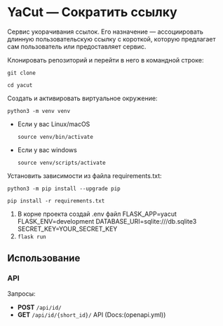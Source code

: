 # YaCut — Сократить ссылку

Сервис укорачивания ссылок.
Его назначение — ассоциировать длинную пользовательскую ссылку с короткой,
которую предлагает сам пользователь или предоставляет сервис.

Клонировать репозиторий и перейти в него в командной строке:

```
git clone 
```

```
cd yacut
```

Cоздать и активировать виртуальное окружение:

```
python3 -m venv venv
```

* Если у вас Linux/macOS

    ```
    source venv/bin/activate
    ```

* Если у вас windows

    ```
    source venv/scripts/activate
    ```

Установить зависимости из файла requirements.txt:

```
python3 -m pip install --upgrade pip
```

```
pip install -r requirements.txt

```
1. В корне проекта создай .env файл
      FLASK_APP=yacut
      FLASK_ENV=development
      DATABASE_URI=sqlite:///db.sqlite3
      SECRET_KEY=YOUR_SECRET_KEY
2. ```flask run```


## Использование

### API
Запросы:
  - **POST** `/api/id/`
- **GET** `/api/id/{short_id}/`
API (Docs:(openapi.yml))